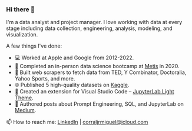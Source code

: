 ### Hi there 👋

I'm a data analyst and project manager. I love working with data at every stage including data collection, engineering, analysis, modeling, and visualization. 

A few things I've done:
- 💻 Worked at Apple and Google from 2012-2022.
- 🔭 Completed an in-person data science bootcamp at [Metis](https://www.linkedin.com/school/metis/) in 2020.
- 🤖 Built web scrapers to fetch data from TED, Y Combinator, Doctoralia, Yahoo Sports, and more.
- 🌐 Published 5 high-quality datasets on [Kaggle](https://www.kaggle.com/miguelcorraljr/datasets).
- 🎨 Created an extension for Visual Studio Code – [JupyterLab Light Theme](https://marketplace.visualstudio.com/items?itemName=MiguelCorralJr.jupyterlab-light-theme).
- 📝 Authored posts about Prompt Engineering, SQL, and JupyterLab on [Medium](https://medium.com/@corraljrmiguel).


📫 How to reach me: [LinkedIn](https://www.linkedin.com/in/imiguel/) | <corraljrmiguel@icloud.com>
